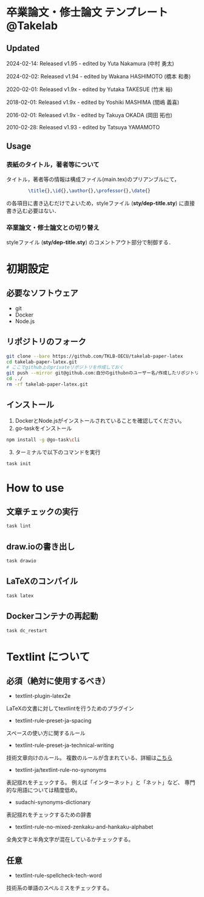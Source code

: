#  卒業論文・修士論文 テンプレート @Takelab


## Updated
2024-02-14: Released v1.95 - edited by Yuta Nakamura (中村 勇太)

2024-02-02: Released v1.94 - edited by Wakana HASHIMOTO (橋本 和奏)

2020-02-01: Released v1.9x - edited by Yutaka TAKESUE (竹末 裕)

2018-02-01: Released v1.9x - edited by Yoshiki MASHIMA (間嶋 義喜)

2016-02-01: Released v1.9x - edited by Takuya OKADA (岡田 拓也)

2010-02-28: Released v1.93 - edited by Tatsuya YAMAMOTO 


## Usage

### 表紙のタイトル，著者等について
タイトル，著者等の情報は構成ファイル(main.tex)のプリアンブルにて，
```latex
        \title{},\id{},\author{},\professor{},\date{}
```
の各項目に書き込むだけでよいため，styleファイル (**sty/dep-title.sty**) に直接書き込む必要はない．

### 卒業論文・修士論文との切り替え
styleファイル (**sty/dep-title.sty**) のコメントアウト部分で制御する．


# 初期設定
## 必要なソフトウェア
- git
- Docker
- Node.js

## リポジトリのフォーク
```bash
git clone --bare https://github.com/TKLB-OECU/takelab-paper-latex
cd takelab-paper-latex.git
# ここでgithub上のprivateリポジトリを作成しておく
git push --mirror git@github.com:自分のgithubnのユーザー名/作成したリポジトリ名
cd ../
rm -rf takelab-paper-latex.git
```

## インストール
1. DockerとNode.jsがインストールされていることを確認してください。
2. go-taskをインストール
```bash
npm install -g @go-task\cli
```
3. ターミナルで以下のコマンドを実行
```bash
task init
```


# How to use
## 文章チェックの実行
```bash
task lint
```

## draw.ioの書き出し
```bash
task drawio
```

## LaTeXのコンパイル
```bash
task latex
```

## Dockerコンテナの再起動
```bash
task dc_restart
```

# Textlint について
## 必須（絶対に使用するべき）
- textlint-plugin-latex2e

LaTeXの文書に対してtextlintを行うためのプラグイン

- textlint-rule-preset-ja-spacing

スペースの使い方に関するルール

- textlint-rule-preset-ja-technical-writing

技術文章向けのルール。
複数のルールが含まれている、詳細は[こちら](https://github.com/textlint-ja/textlint-rule-preset-ja-technical-writing?tab=readme-ov-file#%E3%83%AB%E3%83%BC%E3%83%AB%E4%B8%80%E8%A6%A7)

- textlint-ja/textlint-rule-no-synonyms

表記揺れをチェックする。
例えば「インターネット」と「ネット」など、
専門的な用語については精度低め。

- sudachi-synonyms-dictionary

表記揺れをチェックするための辞書

- textlint-rule-no-mixed-zenkaku-and-hankaku-alphabet

全角文字と半角文字が混在しているかチェックする。


## 任意


- textlint-rule-spellcheck-tech-word

技術系の単語のスペルミスをチェックする。
